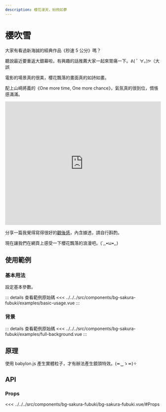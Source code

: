 ```yaml
---
description: 櫻花漫天，紛飛如夢
---
```


<script setup>
import BasicUsage from '../../../src/components/bg-sakura-fubuki/examples/basic-usage.vue'
import FullBackground from '../../../src/components/bg-sakura-fubuki/examples/full-background.vue'
</script>

# 櫻吹雪

大家有看過新海誠的經典作品《秒速 5 公分》嗎？

聽說最近要重返大銀幕啦，有興趣的話推薦大家一起來胃痛一下。ᕕ( ﾟ ∀。)ᕗ（大誤

電影的場景真的很美，櫻花飄落的畫面真的如詩如畫。

配上山崎將義的《One more time, One more chance》，氣氛真的很到位，惆悵感滿滿。

<iframe width="100%" height="400" src="https://www.youtube.com/embed/du_wXTARyjE?si=ze-o2KTXWufACd2T" title="YouTube video player" frameborder="0" allow="accelerometer; autoplay; clipboard-write; encrypted-media; gyroscope; picture-in-picture; web-share" referrerpolicy="strict-origin-when-cross-origin" allowfullscreen></iframe>

分享一篇我覺得寫得很好的[觀後感](https://meet.eslite.com/tw/tc/article/202112210002)，內含據透，請自行斟酌。

現在讓我們在網頁上感受一下櫻花飄落的浪漫吧。(´,,•ω•,,)

## 使用範例

### 基本用法

設定基本參數。

<basic-usage class="h-[60vh]"/>

::: details 查看範例原始碼
<<< ../../../src/components/bg-sakura-fubuki/examples/basic-usage.vue
:::

### 背景

<full-background />

::: details 查看範例原始碼
<<< ../../../src/components/bg-sakura-fubuki/examples/full-background.vue
:::

## 原理

使用 babylon.js 產生實體粒子，才有辦法產生鏡頭特效。(≖‿ゝ≖)✧

## API

### Props

<<< ../../../src/components/bg-sakura-fubuki/bg-sakura-fubuki.vue/#Props
